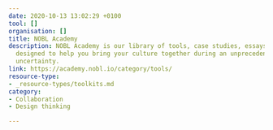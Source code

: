 ```yaml
---
date: 2020-10-13 13:02:29 +0100
tool: []
organisation: []
title: NOBL Academy
description: NOBL Academy is our library of tools, case studies, essays, and trainings
  designed to help you bring your culture together during an unprecedented time of
  uncertainty.
link: https://academy.nobl.io/category/tools/
resource-type:
- _resource-types/toolkits.md
category:
- Collaboration
- Design thinking

---
```

